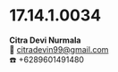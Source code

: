 # 17.14.1.0034
**Citra Devi Nurmala**  
:e-mail: citradevin99@gmail.com  
:telephone: +6289601491480 
